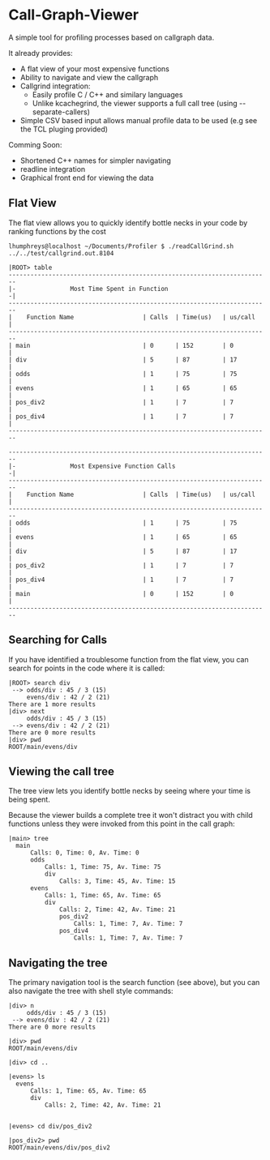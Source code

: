 Call-Graph-Viewer
==================

A simple tool for profiling processes based on callgraph data.

It already provides:
* A flat view of your most expensive functions
* Ability to navigate and view the callgraph
* Callgrind integration:
  * Easily profile C / C++ and similary languages 
  * Unlike kcachegrind, the viewer supports a full call tree (using --separate-callers)
* Simple CSV based input allows manual profile data to be used (e.g see the TCL pluging provided)

Comming Soon:
* Shortened C++ names for simpler navigating
* readline integration
* Graphical front end for viewing the data

Flat View
---------
The flat view allows you to quickly identify bottle necks in your code by ranking functions by the cost
```
lhumphreys@localhost ~/Documents/Profiler $ ./readCallGrind.sh ../../test/callgrind.out.8104 

|ROOT> table
------------------------------------------------------------------------
|-               Most Time Spent in Function                          -|
------------------------------------------------------------------------
|    Function Name                   | Calls  | Time(us)   | us/call   |
------------------------------------------------------------------------
| main                               | 0      | 152        | 0         |
| div                                | 5      | 87         | 17        |
| odds                               | 1      | 75         | 75        |
| evens                              | 1      | 65         | 65        |
| pos_div2                           | 1      | 7          | 7         |
| pos_div4                           | 1      | 7          | 7         |
------------------------------------------------------------------------

------------------------------------------------------------------------
|-               Most Expensive Function Calls                        -|
------------------------------------------------------------------------
|    Function Name                   | Calls  | Time(us)   | us/call   |
------------------------------------------------------------------------
| odds                               | 1      | 75         | 75        |
| evens                              | 1      | 65         | 65        |
| div                                | 5      | 87         | 17        |
| pos_div2                           | 1      | 7          | 7         |
| pos_div4                           | 1      | 7          | 7         |
| main                               | 0      | 152        | 0         |
------------------------------------------------------------------------
```

Searching for Calls
--------------------
If you have identified a troublesome function from the flat view, you can search for points in the code where it is called:
```
|ROOT> search div
 --> odds/div : 45 / 3 (15)
     evens/div : 42 / 2 (21)
There are 1 more results
|div> next
     odds/div : 45 / 3 (15)
 --> evens/div : 42 / 2 (21)
There are 0 more results
|div> pwd
ROOT/main/evens/div
```

Viewing the call tree
--------------------
The tree view lets you identify bottle necks by seeing where your time is being spent. 

Because the viewer builds a complete tree it won't distract you with child functions unless they were invoked 
from this point in the call graph:
```
|main> tree 
  main
      Calls: 0, Time: 0, Av. Time: 0
      odds
          Calls: 1, Time: 75, Av. Time: 75
          div
              Calls: 3, Time: 45, Av. Time: 15
      evens
          Calls: 1, Time: 65, Av. Time: 65
          div
              Calls: 2, Time: 42, Av. Time: 21
              pos_div2
                  Calls: 1, Time: 7, Av. Time: 7
              pos_div4
                  Calls: 1, Time: 7, Av. Time: 7
```

Navigating the tree
-------------------
The primary navigation tool is the search function (see above), but you can also navigate the tree with shell style commands:
```
|div> n
     odds/div : 45 / 3 (15)
 --> evens/div : 42 / 2 (21)
There are 0 more results

|div> pwd
ROOT/main/evens/div

|div> cd ..

|evens> ls
  evens
      Calls: 1, Time: 65, Av. Time: 65
      div
          Calls: 2, Time: 42, Av. Time: 21


|evens> cd div/pos_div2

|pos_div2> pwd
ROOT/main/evens/div/pos_div2

```
